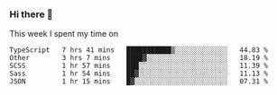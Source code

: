 ### Hi there 👋

<!--
**qiruohan/qiruohan** is a ✨ _special_ ✨ repository because its `README.md` (this file) appears on your GitHub profile.

Here are some ideas to get you started:

- 🔭 I’m currently working on ...
- 🌱 I’m currently learning ...
- 👯 I’m looking to collaborate on ...
- 🤔 I’m looking for help with ...
- 💬 Ask me about ...
- 📫 How to reach me: ...
- 😄 Pronouns: ...
- ⚡ Fun fact: ...
-->

This week I spent my time on 
<!--START_SECTION:waka-->
```text
TypeScript   7 hrs 41 mins   ███████████▒░░░░░░░░░░░░░   44.83 % 
Other        3 hrs 7 mins    ████▓░░░░░░░░░░░░░░░░░░░░   18.19 % 
SCSS         1 hr 57 mins    ███░░░░░░░░░░░░░░░░░░░░░░   11.39 % 
Sass         1 hr 54 mins    ██▓░░░░░░░░░░░░░░░░░░░░░░   11.13 % 
JSON         1 hr 15 mins    █▓░░░░░░░░░░░░░░░░░░░░░░░   07.31 % 
```
<!--END_SECTION:waka-->
